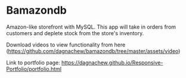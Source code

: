 # Bamazondb
Amazon-like storefront with MySQL. This app will take in orders from customers and deplete stock from the store's inventory.

Download videos to view functionality from here (https://github.com/dagnachew/bamazondb/tree/master/assets/video)

Link to portfolio page: https://dagnachew.github.io/Responsive-Portfolio/portfolio.html